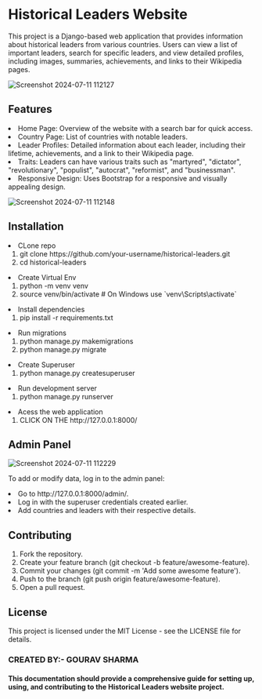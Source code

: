 <h1>Historical Leaders Website</h1>
<body>This project is a Django-based web application that provides information about historical leaders from various countries. Users can view a list of important leaders, search for specific leaders, and view detailed profiles, including images, summaries, achievements, and links to their Wikipedia pages.
</body>

![Screenshot 2024-07-11 112127](https://github.com/Pettyman123/History_leader/assets/96339698/0f1028a1-ed95-4967-842f-b393ab5c1081)

<h2>Features</h2>
<li>Home Page: Overview of the website with a search bar for quick access.</li>
<li>Country Page: List of countries with notable leaders.</li>
<li>Leader Profiles: Detailed information about each leader, including their lifetime, achievements, and a link to their Wikipedia page.</li>
<li>Traits: Leaders can have various traits such as "martyred", "dictator", "revolutionary", "populist", "autocrat", "reformist", and "businessman".</li>
<li>Responsive Design: Uses Bootstrap for a responsive and visually appealing design.</li>

![Screenshot 2024-07-11 112148](https://github.com/Pettyman123/History_leader/assets/96339698/f693b38c-f98a-46d0-9c55-16002ff87eb4)


<h2>Installation</h2>
<li>CLone repo
<ol>
  <li>git clone https://github.com/your-username/historical-leaders.git</li>
  <li>cd historical-leaders</li>

</ol>
</li>
<li>Create Virtual Env
<ol>
  <li>python -m venv venv</li>
  <li>source venv/bin/activate  # On Windows use `venv\Scripts\activate`</li>
</ol>
</li>
<li>Install dependencies
<ol>
  <li>pip install -r requirements.txt</li>
</ol>
</li>
<li>Run migrations
<ol>
  <li>python manage.py makemigrations</li>
  <li>python manage.py migrate</li>
</ol>
</li>
<li>Create Superuser
<ol>
  <li>python manage.py createsuperuser</li>
</ol>
</li>
<li>Run development server
<ol>
  <li>python manage.py runserver</li>
</ol>
</li>
<li>Acess the web application
<ol><li>CLICK ON THE http://127.0.0.1:8000/</li></ol>
</li>

<h2>Admin Panel</h2>

![Screenshot 2024-07-11 112229](https://github.com/Pettyman123/History_leader/assets/96339698/24bc20e8-50a0-4271-b1a4-d094c684246d)


To add or modify data, log in to the admin panel:

<li>Go to http://127.0.0.1:8000/admin/.</li>
<li>Log in with the superuser credentials created earlier.</li>
<li>Add countries and leaders with their respective details.</li>


<h2>Contributing</h2>
<ol>
<li>Fork the repository.</li>
<li>Create your feature branch (git checkout -b feature/awesome-feature).</li>
<li>Commit your changes (git commit -m 'Add some awesome feature').</li>
<li>Push to the branch (git push origin feature/awesome-feature).</li>
<li>Open a pull request.</li>
</ol>

<h2>License</h2>
This project is licensed under the MIT License - see the LICENSE file for details.
<h3>CREATED BY:- GOURAV SHARMA</h3>
<h4>This documentation should provide a comprehensive guide for setting up, using, and contributing to the Historical Leaders website project.</h4>
